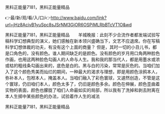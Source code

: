 黑料正能量7181，黑料正能量精品

👉最/新/观/看/入/口/👉http://www.baidu.com/link?url=jHz8AcivB1yuSpc8sJSrNM3GjOR6OSPiMLRbBTcVT1O&wd

黑料正能量7181，黑料正能量精品　　羊城晚报：此刻不少合流作者都发端试验写稿科学幻想典型的演义，她们感触在新本领兴盛确当下，文艺不应退席。你在写稿科学幻想体裁的功夫，有没有这个上面的商量？
但是，其时一切的小丑儿书，都是口角色的，没有颜色。谁人期间缺乏的是颜色。没有颜色的岁月用口角两种脸色作画，也用这两种脸色勾画人的人命与人生。我和我的那当代人，都是用墨水或浓或枯的粗线条勾画出来的，底色是白的。黑与白的污染，常常是灰色的。当咱们加入了这个颜色秀美而灿烂的期间，一种最大的渴求与理想，即是用颜色涂鸦本人，弥补本人，包袱本人，掩盖本人。当咱们融入了彩色寰球，又遽然创造，不管是这个寰球，仍旧咱们本人，颜色太多了，仍旧是颜色多余。颜色在伸展，颜色歪曲着实物的表面，颜色也朦胧了咱们人命最如实的局部，所以我有了洗掉和剥去附离在本人生掷中某些颜色的办法，试验着作人生的减法


黑料正能量7181，黑料正能量精品
